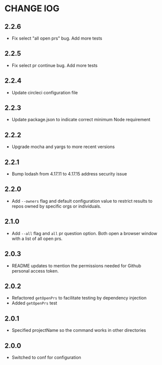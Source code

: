 # CHANGE lOG

## 2.2.6
- Fix select "all open prs" bug. Add more tests

## 2.2.5
- Fix select pr continue bug. Add more tests

## 2.2.4
- Update circleci configuration file

## 2.2.3
- Update package.json to indicate correct minimum Node requirement

## 2.2.2
- Upgrade mocha and yargs to more recent versions

## 2.2.1
- Bump lodash from 4.17.11 to 4.17.15 address security issue

## 2.2.0
- Add `--owners` flag and default configuration value to restrict results to repos owned by specific orgs or individuals.

## 2.1.0
- Add `--all` flag and `all` pr question option. Both open a browser window with a list of all open prs.

## 2.0.3
- README updates to mention the permissions needed for Github personal access token.

## 2.0.2
- Refactored `getOpenPrs` to facilitate testing by dependency injection
- Added `getOpenPrs` test

## 2.0.1
- Specified projectName so the command works in other directories

## 2.0.0
- Switched to conf for configuration

